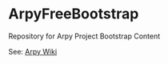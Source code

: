 # ArpyFreeBootstrap
Repository for Arpy Project Bootstrap Content

See: [Arpy Wiki](https://www.galkam.com.au/arpy)

